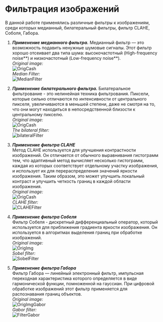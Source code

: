 # Фильтрация изображений
В данной работе применялись различные фильтры к изображениям, среди которых медианный, билатеральный фильтры, фильтр CLAHE, Соболя, Габора.

<!--Использованные фильтры-->

1. ***Применение медианного фильтра.***
Медианный фильтр — это возможность подавить ненужные шумовые сигналы. Этот фильтр хорошо отсеивает два типа шума: высокочастотный (High-frequency noise**) и низкочастотный (Low-frequency noise**).  
*Original image:*  
![OrigCash](./img/CashOrig.png)  
*Median Filter:*  
![MedianFilter](./img/medianFilter.png)

2. ***Применение билатерального фильтра.***
Билатеральное фильтрование - это нелинейная техника фильтрования. Пиксели, которые сильно отличаются по интенсивности от центрального пикселя, увеличиваются в меньшей степени, даже не смотря на то, что они могут находиться в непосредственной близости к центральному пикселю.  
*Original image:*  
![OrigCash](./img/CashOrig.png)    
*The bilateral filter:*  
![bilateralFilter](./img/belitarialFilter.png)

3. ***Применение фильтра CLAHE***  
Метод CLAHE используется для улучшения контрастности изображений. Он отличается от обычного выравнивания гистограмм тем, что адаптивный метод вычисляет несколько гистограмм, каждая из которых соответствует отдельному участку изображения, и использует их для перераспределения значений яркости изображения. Таким образом, это может улучшить локальный контраст и улучшить четкость границ в каждой области изображения.  
*Original image:*  
![OrigCash](./img/CashOrig.png)  
*CLAHE filter:*  
![CLAHEFilter](./img/ClaheFilter.png)

4. ***Применение фильтра Собеля***  
Фильтр Собеля - дискретный дифференциальный оператор, который используется для приближения градиента яркости изображения. Он используется в алгоритмах выделения границ при обработке изображений.  
*Original image:*  
![OrigImg](./img/SobelOrig.png)  
*Sobel filter:*    
![SobelFilter](./img/SobelFilter.png)

5. ***Применение фильтра Габора***  
Фильтр Габора — линейный электронный фильтр, импульсная переходная характеристика которого определяется в виде гармонической функции, помноженной на гауссиан. При цифровой обработке изображений этот фильтр применяется для распознавания границ объектов.  
*Original image:*  
![OrigImgGabor](./img/OrigGabor.png)  
*Gabor filter:*  
![FilterGabor](./img/GaborFilter.png)
